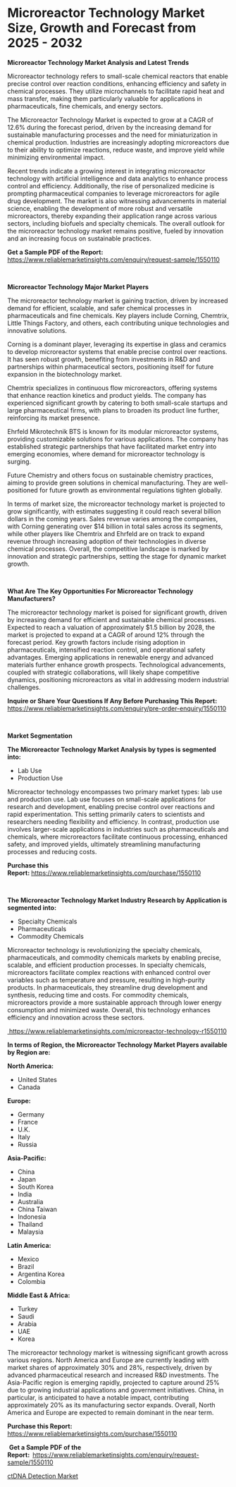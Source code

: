 <p><h1>Microreactor Technology Market Size, Growth and Forecast from 2025 - 2032</h1></p><p><strong>Microreactor Technology Market Analysis and Latest Trends</strong></p>
<p><p>Microreactor technology refers to small-scale chemical reactors that enable precise control over reaction conditions, enhancing efficiency and safety in chemical processes. They utilize microchannels to facilitate rapid heat and mass transfer, making them particularly valuable for applications in pharmaceuticals, fine chemicals, and energy sectors. </p><p>The Microreactor Technology Market is expected to grow at a CAGR of 12.6% during the forecast period, driven by the increasing demand for sustainable manufacturing processes and the need for miniaturization in chemical production. Industries are increasingly adopting microreactors due to their ability to optimize reactions, reduce waste, and improve yield while minimizing environmental impact.</p><p>Recent trends indicate a growing interest in integrating microreactor technology with artificial intelligence and data analytics to enhance process control and efficiency. Additionally, the rise of personalized medicine is prompting pharmaceutical companies to leverage microreactors for agile drug development. The market is also witnessing advancements in material science, enabling the development of more robust and versatile microreactors, thereby expanding their application range across various sectors, including biofuels and specialty chemicals. The overall outlook for the microreactor technology market remains positive, fueled by innovation and an increasing focus on sustainable practices.</p></p>
<p><strong>Get a Sample PDF of the Report:&nbsp;</strong> <a href="https://www.reliablemarketinsights.com/enquiry/request-sample/1550110?utm_campaign=2199&utm_medium=2&utm_source=Github&utm_content=ia&utm_term=09032025&utm_id=microreactor-technology">https://www.reliablemarketinsights.com/enquiry/request-sample/1550110</a></p>
<p>&nbsp;</p>
<p><strong>Microreactor Technology Major Market Players</strong></p>
<p><p>The microreactor technology market is gaining traction, driven by increased demand for efficient, scalable, and safer chemical processes in pharmaceuticals and fine chemicals. Key players include Corning, Chemtrix, Little Things Factory, and others, each contributing unique technologies and innovative solutions.</p><p>Corning is a dominant player, leveraging its expertise in glass and ceramics to develop microreactor systems that enable precise control over reactions. It has seen robust growth, benefiting from investments in R&D and partnerships within pharmaceutical sectors, positioning itself for future expansion in the biotechnology market.</p><p>Chemtrix specializes in continuous flow microreactors, offering systems that enhance reaction kinetics and product yields. The company has experienced significant growth by catering to both small-scale startups and large pharmaceutical firms, with plans to broaden its product line further, reinforcing its market presence.</p><p>Ehrfeld Mikrotechnik BTS is known for its modular microreactor systems, providing customizable solutions for various applications. The company has established strategic partnerships that have facilitated market entry into emerging economies, where demand for microreactor technology is surging.</p><p>Future Chemistry and others focus on sustainable chemistry practices, aiming to provide green solutions in chemical manufacturing. They are well-positioned for future growth as environmental regulations tighten globally.</p><p>In terms of market size, the microreactor technology market is projected to grow significantly, with estimates suggesting it could reach several billion dollars in the coming years. Sales revenue varies among the companies, with Corning generating over $14 billion in total sales across its segments, while other players like Chemtrix and Ehrfeld are on track to expand revenue through increasing adoption of their technologies in diverse chemical processes. Overall, the competitive landscape is marked by innovation and strategic partnerships, setting the stage for dynamic market growth.</p></p>
<p>&nbsp;</p>
<p><strong>What Are The Key Opportunities For Microreactor Technology Manufacturers?</strong></p>
<p><p>The microreactor technology market is poised for significant growth, driven by increasing demand for efficient and sustainable chemical processes. Expected to reach a valuation of approximately $1.5 billion by 2028, the market is projected to expand at a CAGR of around 12% through the forecast period. Key growth factors include rising adoption in pharmaceuticals, intensified reaction control, and operational safety advantages. Emerging applications in renewable energy and advanced materials further enhance growth prospects. Technological advancements, coupled with strategic collaborations, will likely shape competitive dynamics, positioning microreactors as vital in addressing modern industrial challenges.</p></p>
<p><strong>Inquire or Share Your Questions If Any Before Purchasing This Report:</strong> <a href="https://www.reliablemarketinsights.com/enquiry/pre-order-enquiry/1550110?utm_campaign=2199&utm_medium=2&utm_source=Github&utm_content=ia&utm_term=09032025&utm_id=microreactor-technology">https://www.reliablemarketinsights.com/enquiry/pre-order-enquiry/1550110</a></p>
<p>&nbsp;</p>
<p><strong>Market Segmentation</strong></p>
<p><strong>The Microreactor Technology Market Analysis by types is segmented into:</strong></p>
<p><ul><li>Lab Use</li><li>Production Use</li></ul></p>
<p><p>Microreactor technology encompasses two primary market types: lab use and production use. Lab use focuses on small-scale applications for research and development, enabling precise control over reactions and rapid experimentation. This setting primarily caters to scientists and researchers needing flexibility and efficiency. In contrast, production use involves larger-scale applications in industries such as pharmaceuticals and chemicals, where microreactors facilitate continuous processing, enhanced safety, and improved yields, ultimately streamlining manufacturing processes and reducing costs.</p></p>
<p><strong>Purchase this Report:&nbsp;</strong><a href="https://www.reliablemarketinsights.com/purchase/1550110?utm_campaign=2199&utm_medium=2&utm_source=Github&utm_content=ia&utm_term=09032025&utm_id=microreactor-technology">https://www.reliablemarketinsights.com/purchase/1550110</a></p>
<p>&nbsp;</p>
<p><strong>The Microreactor Technology Market Industry Research by Application is segmented into:</strong></p>
<p><ul><li>Specialty Chemicals</li><li>Pharmaceuticals</li><li>Commodity Chemicals</li></ul></p>
<p><p>Microreactor technology is revolutionizing the specialty chemicals, pharmaceuticals, and commodity chemicals markets by enabling precise, scalable, and efficient production processes. In specialty chemicals, microreactors facilitate complex reactions with enhanced control over variables such as temperature and pressure, resulting in high-purity products. In pharmaceuticals, they streamline drug development and synthesis, reducing time and costs. For commodity chemicals, microreactors provide a more sustainable approach through lower energy consumption and minimized waste. Overall, this technology enhances efficiency and innovation across these sectors.</p></p>
<p><a href="https://www.reliablemarketinsights.com/microreactor-technology-r1550110?utm_campaign=2199&utm_medium=2&utm_source=Github&utm_content=ia&utm_term=09032025&utm_id=microreactor-technology">&nbsp;https://www.reliablemarketinsights.com/microreactor-technology-r1550110</a></p>
<p><strong>In terms of Region, the Microreactor Technology Market Players available by Region are:</strong></p>
<p>
    <p> <strong> North America: </strong>
        <ul>
            <li>United States</li>
            <li>Canada</li>
        </ul>
        </p> 
    <p> <strong> Europe: </strong>
        <ul>
            <li>Germany</li>
            <li>France</li>
            <li>U.K.</li>
            <li>Italy</li>
            <li>Russia</li>
        </ul>
        </p> 
    <p> <strong> Asia-Pacific: </strong>
        <ul>
            <li>China</li>
            <li>Japan</li>
            <li>South Korea</li>
            <li>India</li>
            <li>Australia</li>
            <li>China Taiwan</li>
            <li>Indonesia</li>
            <li>Thailand</li>
            <li>Malaysia</li>
        </ul>
        </p> 
    <p> <strong> Latin America: </strong>
        <ul>
            <li>Mexico</li>
            <li>Brazil</li>
            <li>Argentina Korea</li>
            <li>Colombia</li>
        </ul>
        </p> 
    <p> <strong> Middle East & Africa: </strong>
        <ul>
            <li>Turkey</li>
            <li>Saudi</li>
            <li>Arabia</li>
            <li>UAE</li>
            <li>Korea</li>
        </ul>
    </p>
    </p>
<p><p>The microreactor technology market is witnessing significant growth across various regions. North America and Europe are currently leading with market shares of approximately 30% and 28%, respectively, driven by advanced pharmaceutical research and increased R&D investments. The Asia-Pacific region is emerging rapidly, projected to capture around 25% due to growing industrial applications and government initiatives. China, in particular, is anticipated to have a notable impact, contributing approximately 20% as its manufacturing sector expands. Overall, North America and Europe are expected to remain dominant in the near term.</p></p>
<p><strong>Purchase this Report: </strong><a href="https://www.reliablemarketinsights.com/purchase/1550110?utm_campaign=2199&utm_medium=2&utm_source=Github&utm_content=ia&utm_term=09032025&utm_id=microreactor-technology">https://www.reliablemarketinsights.com/purchase/1550110</a></p>
<p>&nbsp;<strong>Get a Sample PDF of the Report:&nbsp;&nbsp;</strong><a href="https://www.reliablemarketinsights.com/enquiry/request-sample/1550110?utm_campaign=2199&utm_medium=2&utm_source=Github&utm_content=ia&utm_term=09032025&utm_id=microreactor-technology">https://www.reliablemarketinsights.com/enquiry/request-sample/1550110</a></p>
<p><strong></strong></p>
<p><p><a href="https://github.com/SamiaChowdhury801/Market-Research-Report-List-2/blob/main/ctdna-detection-market.md?utm_campaign=2199&utm_medium=2&utm_source=Github&utm_content=ia&utm_term=09032025&utm_id=microreactor-technology">ctDNA Detection Market</a></p></p>